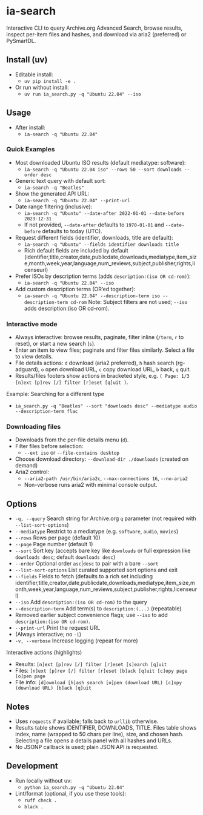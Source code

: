 # ia-search

Interactive CLI to query Archive.org Advanced Search, browse results, inspect per-item files and hashes, and download via aria2 (preferred) or PySmartDL.

## Install (uv)

- Editable install:
  - `uv pip install -e .`
- Or run without install:
  - `uv run ia_search.py -q "Ubuntu 22.04" --iso`

## Usage

- After install:
  - `ia-search -q "Ubuntu 22.04"`

### Quick Examples

- Most downloaded Ubuntu ISO results (default mediatype: software):
  - `ia-search -q "Ubuntu 22.04 iso" --rows 50 --sort downloads --order desc`
- Generic text query with default sort:
  - `ia-search -q "Beatles"`
- Show the generated API URL:
  - `ia-search -q "Ubuntu 22.04" --print-url`
- Date range filtering (inclusive):
  - `ia-search -q "Ubuntu" --date-after 2022-01-01 --date-before 2023-12-31`
  - If not provided, `--date-after` defaults to `1970-01-01` and `--date-before` defaults to today (UTC).
- Request different fields (identifier, downloads, title are default):
  - `ia-search -q "Ubuntu" --fields identifier downloads title`
  - Rich default fields are included by default (identifier,title,creator,date,publicdate,downloads,mediatype,item_size,month,week,year,language,num_reviews,subject,publisher,rights,licenseurl)
- Prefer ISOs by description terms (adds `description:(iso OR cd-rom)`):
  - `ia-search -q "Ubuntu 22.04" --iso`
- Add custom description terms (OR’ed together):
  - `ia-search -q "Ubuntu 22.04" --description-term iso --description-term cd-rom`
    Note: Subject filters are not used; `--iso` adds description:(iso OR cd-rom).

### Interactive mode

- Always interactive: browse results, paginate, filter inline (`/term`, `r` to reset), or start a new search (`s`).
- Enter an item to view files; paginate and filter files similarly. Select a file to view details.
- File details actions: `d` download (aria2 preferred), `h` hash search (rg-adguard), `o` open download URL, `c` copy download URL, `b` back, `q` quit.
- Results/files footers show actions in bracketed style, e.g. `( Page: 1/3 [n]ext [p]rev [/] filter [r]eset [q]uit )`.

Example: Searching for a different type

- `ia_search.py -q "Beatles" --sort "downloads desc" --mediatype audio --description-term flac`

### Downloading files

- Downloads from the per-file details menu (`d`).
- Filter files before selection:
  - `--ext iso` or `--file-contains desktop`
- Choose download directory: `--download-dir ./downloads` (created on demand)
- Aria2 control:
  - `--aria2-path /usr/bin/aria2c`, `--max-connections 16`, `--no-aria2`
  - Non-verbose runs aria2 with minimal console output.

## Options

- `-q, --query` Search string for Archive.org `q` parameter (not required with `--list-sort-options`)
- `--mediatype` Restrict to a mediatype (e.g. `software`, `audio`, `movies`)
- `--rows` Rows per page (default 10)
- `--page` Page number (default 1)
- `--sort` Sort key (accepts bare key like `downloads` or full expression like `downloads desc`; default `downloads desc`)
- `--order` Optional order `asc`|`desc` to pair with a bare `--sort`
- `--list-sort-options` List curated supported sort options and exit
- `--fields` Fields to fetch (defaults to a rich set including identifier,title,creator,date,publicdate,downloads,mediatype,item_size,month,week,year,language,num_reviews,subject,publisher,rights,licenseurl)
- `--iso` Add `description:(iso OR cd-rom)` to the query
- `--description-term` Add term(s) to `description:(...)` (repeatable)
- Removed earlier subject convenience flags; use `--iso` to add `description:(iso OR cd-rom)`.
- `--print-url` Print the request URL
- (Always interactive; no `-i`)
- `-v, --verbose` Increase logging (repeat for more)

Interactive actions (highlights)

- Results: `[n]ext [p]rev [/] filter [r]eset [s]earch [q]uit`
- Files: `[n]ext [p]rev [/] filter [r]eset [b]ack [q]uit [c]opy page [o]pen page`
- File info: `[d]ownload [h]ash search [o]pen (download URL) [c]opy (download URL) [b]ack [q]uit`

## Notes

- Uses `requests` if available; falls back to `urllib` otherwise.
- Results table shows IDENTIFIER, DOWNLOADS, TITLE. Files table shows index, name (wrapped to 50 chars per line), size, and chosen hash. Selecting a file opens a details panel with all hashes and URLs.
- No JSONP callback is used; plain JSON API is requested.

## Development

- Run locally without uv:
  - `python ia_search.py -q "Ubuntu 22.04"`
- Lint/format (optional, if you use these tools):
  - `ruff check .`
  - `black .`
